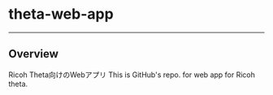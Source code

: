 # theta-web-app

---

## Overview

Ricoh Theta向けのWebアプリ
This is GitHub's repo. for web app for Ricoh theta.

